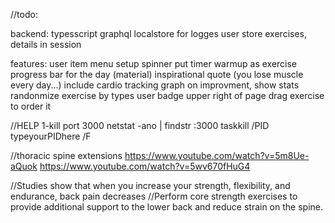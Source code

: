 //todo:

backend:
typesscript
graphql
localstore for logges user
store exercises, details in session

features:
user item menu
setup spinner
put timer
warmup as exercise
progress bar for the day (material)
inspirational quote (you lose muscle every day...)
include cardio tracking
graph on improvment, show stats
randonmize exercise by types
user badge upper right of page
drag exercise to order it



//HELP
1-kill port 3000
netstat -ano | findstr :3000
taskkill /PID typeyourPIDhere /F

//thoracic spine extensions
https://www.youtube.com/watch?v=5m8Ue-aQuok
https://www.youtube.com/watch?v=5wv670fHuG4


 //Studies show that when you increase your strength, flexibility, and endurance, back pain decreases
 //Perform core strength exercises to provide additional support to the lower back and reduce strain on the spine.